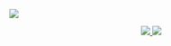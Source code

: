 ![](https://komarev.com/ghpvc/?username=felix1251&label=Profile%20views&color=0e75b6&style=flat)
<div align="center">
    <a href="https://github.com/vn7n24fzkq/github-profile-summary-cards">
        <img src="https://github-profile-summary-cards.vercel.app/api/cards/stats?username=felix1251&theme=github&count_private=true&include_all_commits=true" />
    </a>
    <a href="https://github.com/vn7n24fzkq/github-profile-summary-cards">
        <img src="https://github-profile-summary-cards.vercel.app/api/cards/repos-per-language?username=felix1251&theme=github&" />
    </a>
</div>


